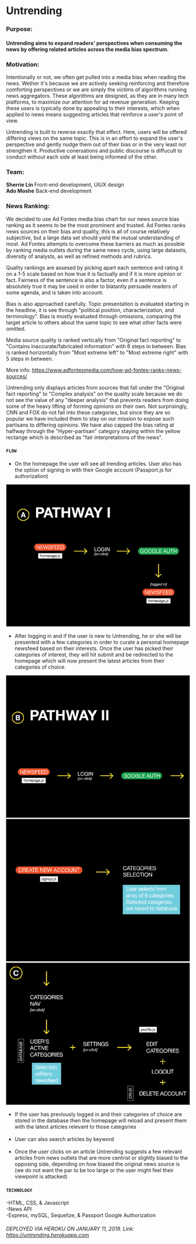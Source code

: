 
# Untrending

### Purpose:

#### Untrending aims to expand readers' perspectives when consuming the news by offering related articles across the media bias spectrum.

### Motivation: 

Intentionally or not, we often get pulled into a media bias when reading the news. Wether it's because we are actively seeking reinforcing and therefore comforting perspectives or we are simply the victims of algorithms running news aggregators. These algorithms are designed, as they are in many tech platforms, to maximize our attention for ad revenue generation. Keeping these users is typically done by appealing to their interests, which when applied to news means suggesting articles that reinforce a user's point of view. 

Untrending is built to reverse exactly that effect. Here, users will be offered differing views on the same topic. This is in an effort to expand the user's perspective and gently nudge them out of their bias or in the very least not strengthen it. Productive conersations and public discourse is diffucult to conduct without each side at least being informed of the other.

### Team:

**Sherrie Lin** Front-end development, UIUX design
<br>
**Ado Moshe** Back-end development

### News Ranking:

We decided to use Ad Fontes media bias chart for our news source bias ranking as it seems to be the most prominent and trusted. Ad Fontes ranks news sources on their bias and quality, this is all of course relatively subjective, but a large data set should yield the mutual understanding of most. Ad Fontes attempts to overcome these barriers as much as possible by ranking media outlets during the same news cycle, using large datasets, diversity of analysts, as well as refined methods and rubrics.

Quality rankings are assesed by picking apart each sentence and rating it on a 1-5 scale based on how true it is factually and if it is more opinion or fact. Fairness of the sentence is also a factor, even if a sentence is absolutely true it may be used in order to blatantly persuade readers of some agenda, and is taken into account.

Bias is also approached carefully. Topic presentation is evaluated starting in the headline, it is see through "political position, characterization, and terminology". Bias is mostly evaluated through omissions, comparing the target article to others about the same topic to see what other facts were omitted.

Media source quality is ranked vertically from "Original fact reporting" to "Contains inaccurate/fabricated information" with 6 steps in between. Bias is ranked horizontally from "Most extreme left" to "Most extreme right" with 5 steps in between.

More info: https://www.adfontesmedia.com/how-ad-fontes-ranks-news-sources/

Untrending only displays articles from sources that fall under the "Original fact reporting" to "Complex analysis" on the quality scale because we do not see the value of any "deeper analysis" that prevents readers from doing some of the heavy lifting of forming opinions on their own. Not surprisingly, CNN and FOX do not fall into these categories, but since they are so popular we have included them to stay on our mission to expose such partisans to differing opinions. We have also capped the bias rating at halfway through the "Hyper-partisan" category staying within the yellow rectange which is described as "fair interpretations of the news".


#### `FLOW`
<ul>
<li>On the homepage the user will see all trending articles. User also has the option of signing in with their Google account (Passport.js for authorization)</li>
</ul>

![Flow 1](public/assets/rmflow1.png)

<ul>
<li> After logging in and if the user is new to Untrending, he or she will be presented with a few categories in order to curate a personal homepage newsfeed based on their interests. Once the user has picked their categories of interest, they will hit submit and be redirected to the homepage which will now present the latest articles from their categories of choice.</li>
</ul>

![Flow 2](public/assets/rmflow2.png)
![Flow 3](public/assets/rmflow3.png)
![Flow 4](public/assets/rmflow4.png)

<ul>
<li>If the user has previously logged in and their categories of choice are stored in the database then the homepage will reload and present them with the latest articles relevant to those categories</li>
<br>
<li>User can also search articles by keyword</li>
<br>
<li>Once the user clicks on an article Untrending suggests a few relevant articles from news outlets that are more centrist or slightly biased to the opposing side, depending on how biased the original news source is (we do not want the par to be too large or the user might feel their viewpoint is attacked)</li>
</ul>

#### `TECHNOLOGY`

-HTML, CSS, & Javascript<br/>
-News API<br/>
-Express, mySQL, Sequelize, & Passport Google Authorization

###### DEPLOYED VIA HEROKU ON JANUARY 11, 2019. Link: https://untrending.herokuapp.com






